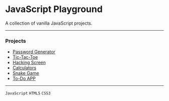 # JavaScript Playground

A collection of vanilla JavaScript projects.

---

### Projects
- [Password Generator](/Password%20Generator)  
- [Tic-Tac-Toe](/Tic-Tac-Toe)  
- [Hacking Screen](/Hacking%20Screen)  
- [Calculators](/Calculators)  
- [Snake Game](/Snake%20Game)  
- [To-Do APP](/To-Do%APP)  
---

`JavaScript` `HTML5` `CSS3`